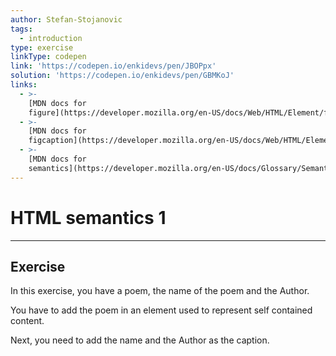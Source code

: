 ```yaml
---
author: Stefan-Stojanovic
tags:
  - introduction
type: exercise
linkType: codepen
link: 'https://codepen.io/enkidevs/pen/JBOPpx'
solution: 'https://codepen.io/enkidevs/pen/GBMKoJ'
links:
  - >-
    [MDN docs for
    figure](https://developer.mozilla.org/en-US/docs/Web/HTML/Element/figure){website}
  - >-
    [MDN docs for
    figcaption](https://developer.mozilla.org/en-US/docs/Web/HTML/Element/figcaption){website}
  - >-
    [MDN docs for
    semantics](https://developer.mozilla.org/en-US/docs/Glossary/Semantics){website}
---
```


# HTML semantics 1


---

## Exercise

In this exercise, you have a poem, the name of the poem and the Author. 

You have to add the poem in an element used to represent self contained content.

Next, you need to add the name and the Author as the caption.
